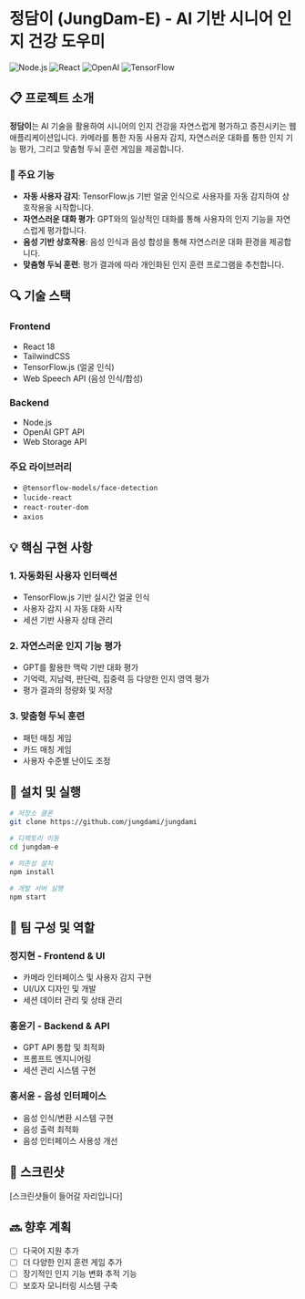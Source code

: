 # 정담이 (JungDam-E) - AI 기반 시니어 인지 건강 도우미

![Node.js](https://img.shields.io/badge/Node.js-339933?style=flat-square&logo=Node.js&logoColor=white)
![React](https://img.shields.io/badge/React-61DAFB?style=flat-square&logo=React&logoColor=black)
![OpenAI](https://img.shields.io/badge/OpenAI-412991?style=flat-square&logo=OpenAI&logoColor=white)
![TensorFlow](https://img.shields.io/badge/TensorFlow-FF6F00?style=flat-square&logo=TensorFlow&logoColor=white)

## 📋 프로젝트 소개

**정담이**는 AI 기술을 활용하여 시니어의 인지 건강을 자연스럽게 평가하고 증진시키는 웹 애플리케이션입니다. 카메라를 통한 자동 사용자 감지, 자연스러운 대화를 통한 인지 기능 평가, 그리고 맞춤형 두뇌 훈련 게임을 제공합니다.

### 🌟 주요 기능

- **자동 사용자 감지**: TensorFlow.js 기반 얼굴 인식으로 사용자를 자동 감지하여 상호작용을 시작합니다.
- **자연스러운 대화 평가**: GPT와의 일상적인 대화를 통해 사용자의 인지 기능을 자연스럽게 평가합니다.
- **음성 기반 상호작용**: 음성 인식과 음성 합성을 통해 자연스러운 대화 환경을 제공합니다.
- **맞춤형 두뇌 훈련**: 평가 결과에 따라 개인화된 인지 훈련 프로그램을 추천합니다.

## 🔍 기술 스택

### Frontend
- React 18
- TailwindCSS
- TensorFlow.js (얼굴 인식)
- Web Speech API (음성 인식/합성)

### Backend
- Node.js
- OpenAI GPT API
- Web Storage API

### 주요 라이브러리
- `@tensorflow-models/face-detection`
- `lucide-react`
- `react-router-dom`
- `axios`

## 💡 핵심 구현 사항

### 1. 자동화된 사용자 인터랙션
- TensorFlow.js 기반 실시간 얼굴 인식
- 사용자 감지 시 자동 대화 시작
- 세션 기반 사용자 상태 관리

### 2. 자연스러운 인지 기능 평가
- GPT를 활용한 맥락 기반 대화 평가
- 기억력, 지남력, 판단력, 집중력 등 다양한 인지 영역 평가
- 평가 결과의 정량화 및 저장

### 3. 맞춤형 두뇌 훈련
- 패턴 매칭 게임
- 카드 매칭 게임
- 사용자 수준별 난이도 조정

## 🚀 설치 및 실행

```bash
# 저장소 클론
git clone https://github.com/jungdami/jungdami

# 디렉토리 이동
cd jungdam-e

# 의존성 설치
npm install

# 개발 서버 실행
npm start
```

## 👥 팀 구성 및 역할

### 정지현 - Frontend & UI
- 카메라 인터페이스 및 사용자 감지 구현
- UI/UX 디자인 및 개발
- 세션 데이터 관리 및 상태 관리

### 홍윤기 - Backend & API
- GPT API 통합 및 최적화
- 프롬프트 엔지니어링
- 세션 관리 시스템 구현

### 홍서윤 - 음성 인터페이스
- 음성 인식/변환 시스템 구현
- 음성 출력 최적화
- 음성 인터페이스 사용성 개선

## 📱 스크린샷

[스크린샷들이 들어갈 자리입니다]

## 🔜 향후 계획

- [ ] 다국어 지원 추가
- [ ] 더 다양한 인지 훈련 게임 추가
- [ ] 장기적인 인지 기능 변화 추적 기능
- [ ] 보호자 모니터링 시스템 구축